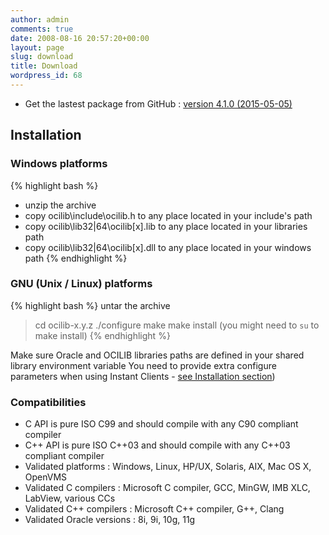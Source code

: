 ```yaml
---
author: admin
comments: true
date: 2008-08-16 20:57:20+00:00
layout: page
slug: download
title: Download
wordpress_id: 68
---
```


* Get the lastest package from GitHub : [version 4.1.0 (2015-05-05)]({{site.projecturl}}/releases/)

## Installation

### Windows platforms

{% highlight bash %}
- unzip the archive
- copy ocilib\include\ocilib.h to any place located in your include's path
- copy ocilib\lib32|64\ocilib[x].lib to any place located in your libraries path
- copy ocilib\lib32|64\ocilib[x].dll to any place located in your windows path
{% endhighlight %}

### GNU (Unix / Linux) platforms

{% highlight bash %}
untar the archive	
  
> cd ocilib-x.y.z
> ./configure
> make
> make install (you might need to `su` to make install)
{% endhighlight %}

Make sure Oracle and OCILIB libraries paths are defined in your shared library environment variable
You need to provide extra configure parameters when using Instant Clients - [see Installation section]({{site.baseurl}}//documentation/html/group___ocilib_c_api_installation.html))

### Compatibilities
	
  * C API is pure ISO C99 and should compile with any C90 compliant compiler	
  * C++ API is pure ISO C++03 and should compile with any C++03 compliant compiler
  * Validated platforms : Windows, Linux, HP/UX, Solaris, AIX, Mac OS X, OpenVMS
  * Validated C compilers : Microsoft C compiler, GCC, MinGW, IMB XLC, LabView, various CCs
  * Validated C++ compilers : Microsoft C++ compiler, G++, Clang
  * Validated Oracle versions : 8i, 9i, 10g, 11g